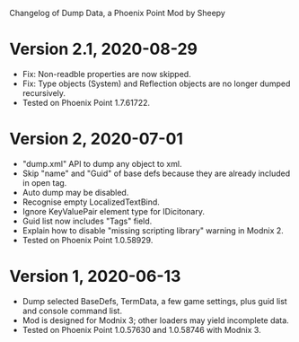 Changelog of Dump Data, a Phoenix Point Mod by Sheepy

# Version 2.1, 2020-08-29

* Fix: Non-readble properties are now skipped.
* Fix: Type objects (System) and Reflection objects are no longer dumped recursively.
* Tested on Phoenix Point 1.7.61722.

# Version 2, 2020-07-01

* "dump.xml" API to dump any object to xml.
* Skip "name" and "Guid" of base defs because they are already included in open tag.
* Auto dump may be disabled.
* Recognise empty LocalizedTextBind.
* Ignore KeyValuePair element type for IDicitonary.
* Guid list now includes "Tags" field.
* Explain how to disable "missing scripting library" warning in Modnix 2.
* Tested on Phoenix Point 1.0.58929.

# Version 1, 2020-06-13

* Dump selected BaseDefs, TermData, a few game settings, plus guid list and console command list.
* Mod is designed for Modnix 3; other loaders may yield incomplete data.
* Tested on Phoenix Point 1.0.57630 and 1.0.58746 with Modnix 3.
